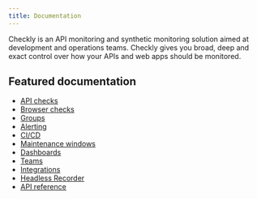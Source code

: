 ```yaml
---
title: Documentation
---
```

Checkly is an API monitoring and synthetic monitoring solution aimed at development and operations teams. Checkly gives you broad, deep and
exact control over how your APIs and web apps should be monitored.

## Featured documentation

- [API checks](/docs/api-checks/)
- [Browser checks](/docs/browser-checks/)
- [Groups](/docs/groups/)
- [Alerting](/docs/alerting/)
- [CI/CD](/docs/cicd/)
- [Maintenance windows](/docs/maintenance-windows)
- [Dashboards](/docs/dashboards)
- [Teams](/docs/teams/)
- [Integrations](/docs/integrations)
- [Headless Recorder](/headless-recorder/)
- [API reference](/docs/api)


